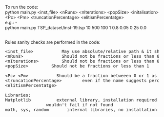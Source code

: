 To run the code:<br>
python main.py &lt;inst_file&gt; &lt;nRuns&gt; &lt;nIterations&gt; &lt;popSize&gt; &lt;initalisation&gt; &lt;Pc&gt; &lt;Pm&gt; &lt;truncationPercentage&gt; &lt;elitismPercentatge&gt; <br>
e.g.: - <br>
python main.py TSP_dataset/inst-19.tsp 10 500 100 1 0.8 0.05 0.25 0.0<br><br>

Rules sanity checks are performed in the code:
<pre>
&lt;inst_file&gt;			May use absolute/relative path & it should not have spaces in between
&lt;nRuns&gt;				Should not be fractions or less than 0
&lt;nIterations&gt;			Should not be fractions or less than 0
&lt;popSize&gt;			Should not be fractions or less than 1

&lt;Pc&gt; &lt;Pm&gt;			Should be a fraction betweeen 0 or 1 as these are probabilities
&lt;truncationPercentage&gt;		even if the name suggests percentage
&lt;elitismPercentatge&gt;

Libraries:
Matplotlib			external library, installation required for visualisations,
				wouldn't fail if not found
math, sys, random		internal libraries, no installation required.
</pre>
